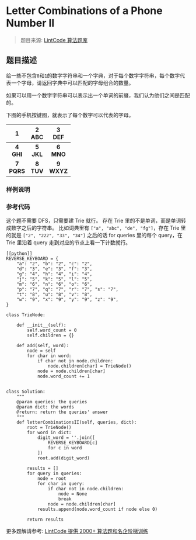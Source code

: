 # Letter Combinations of a Phone Number II
 > 题目来源: [LintCode 算法题库](https://www.lintcode.com/problem/letter-combinations-of-a-phone-number-ii/?utm_source=sc-github-wzz)
 ## 题目描述
 给一些不包含`0`和`1`的数字字符串和一个字典，对于每个数字字符串，每个数字代表一个字母，请返回字典中可以匹配的字母组合的数量。

如果可以用一个数字字符串可以表示出一个单词的前缀，我们认为他们之间是匹配的。

下图的手机按键图，就表示了每个数字可以代表的字母。

1|2<br />ABC|3<br />DEF
:--:|:--:|:--:
**4**<br />**GHI**|**5**<br />**JKL**|**6**<br />**MNO**
**7**<br />**PQRS**|**8**<br />**TUV**|**9**<br />**WXYZ**
 ### 样例说明
 
 ### 参考代码
 这个题不需要 DFS，只需要建 Trie 就行。
存在 Trie 里的不是单词，而是单词转成数字之后的字符串。
比如词典里有 `["a", "abc", "de", "fg"]`，存在 Trie 里的就是 `["2", "222", "33", "34"]`
之后的话 for queries 里的每个 query，在 Trie 里沿着 query 走到对应的节点上看一下计数就行。

```
[[python]]
REVERSE_KEYBOARD = {
    "a": "2", "b": "2", "c": "2",
    "d": "3", "e": "3", "f": "3",
    "g": "4", "h": "4", "i": "4",
    "j": "5", "k": "5", "l": "5",
    "m": "6", "n": "6", "o": "6",
    "p": "7", "q": "7", "r": "7", "s": "7",
    "t": "8", "u": "8", "v": "8",
    "w": "9", "x": "9", "y": "9", "z": "9",
}

class TrieNode:
    
    def __init__(self):
        self.word_count = 0
        self.children = {}
        
    def add(self, word):
        node = self
        for char in word:
            if char not in node.children:
                node.children[char] = TrieNode()
            node = node.children[char]
            node.word_count += 1
    
    
class Solution:
    """
    @param queries: the queries
    @param dict: the words
    @return: return the queries' answer
    """
    def letterCombinationsII(self, queries, dict):
        root = TrieNode()
        for word in dict:
            digit_word = ''.join([
                REVERSE_KEYBOARD[c]
                for c in word
            ])
            root.add(digit_word)
            
        results = []
        for query in queries:
            node = root
            for char in query:
                if char not in node.children:
                    node = None
                    break
                node = node.children[char]
            results.append(node.word_count if node else 0)
            
        return results
```
 更多题解请参考: [LintCode 提供 2000+ 算法题和名企阶梯训练](https://www.lintcode.com/problem/?utm_source=sc-github-wzz)